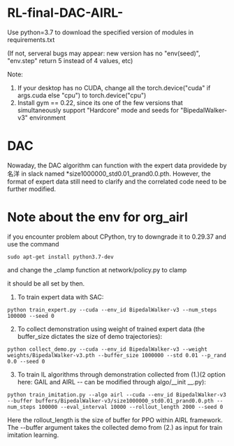 # RL-final-DAC-AIRL-
Use python=3.7 to download the specified version of modules in requirements.txt

(If not, serveral bugs may appear: new version has no "env(seed)", "env.step" return 5 instead of 4 values, etc)

Note:
1. If your desktop has no CUDA, change all the torch.device("cuda" if args.cuda else "cpu") to torch.device("cpu")
2. Install gym == 0.22, since its one of the few versions that simultaneously support "Hardcore" mode and seeds for "BipedalWalker-v3" environment


# DAC
Nowaday, the DAC algorithm can function with the expert data providede by 名洋 in slack named *size1000000_std0.01_prand0.0.pth. However, the format of expert data still need to clarify and the correlated code need to be further modified.


# Note about the env for org_airl
if you encounter problem about CPython, try to downgrade it to 0.29.37 and use the command
```
sudo apt-get install python3.7-dev
```
and change the _clamp function at network/policy.py to clamp

it should be all set by then.

1. To train expert data with SAC:
```
python train_expert.py --cuda --env_id BipedalWalker-v3 --num_steps 100000 --seed 0
```
2. To collect demonstration using weight of trained expert data (the buffer_size dictates the size of demo trajectories):
```
python collect_demo.py --cuda --env_id BipedalWalker-v3 --weight weights/BipedalWalker-v3.pth --buffer_size 1000000 --std 0.01 --p_rand 0.0 --seed 0
```
3. To train IL algorithms through demonstration collected from (1.)(2 option here: GAIL and AIRL -- can be modified through algo/__init  __.py):
```
python train_imitation.py --algo airl --cuda --env_id BipedalWalker-v3 --buffer buffers/BipedalWalker-v3/size1000000_std0.01_prand0.0.pth --num_steps 100000 --eval_interval 10000 --rollout_length 2000 --seed 0
```
Here the rollout_length is the size of buffer for PPO within AIRL framework. The --buffer argument takes the collected demo from (2.) as input for train imitation learning.


